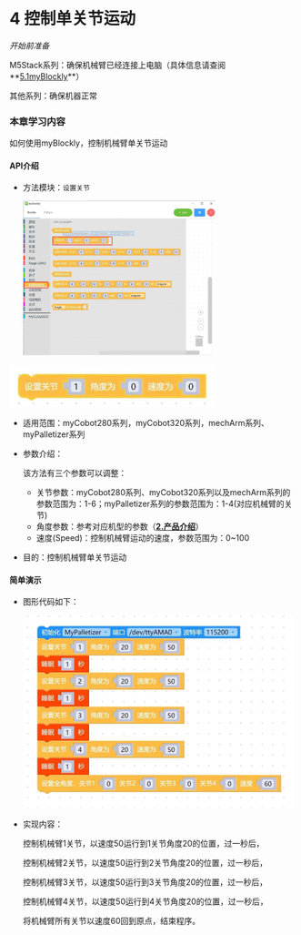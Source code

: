 # 4 控制单关节运动

<i>开始前准备</i>

M5Stack系列：确保机械臂已经连接上电脑（具体信息请查阅**[5.1myBlockly](https://docs.elephantrobotics.com/docs/gitbook/5-ProgramingApplication-myblockly-uiflow-mind/5.1-myblockly/)**）

其他系列：确保机器正常

### 本章学习内容

如何使用myBlockly，控制机械臂单关节运动

#### API介绍

* 方法模块：`设置关节`

  <img src="../../../../resource\3-FunctionsAndApplications\6.developmentGuide\myBlocklyAndUlFlow\singlearm/单关节运动1.jpg" style="zoom: 33%;" />



<img src="../../../../resource\3-FunctionsAndApplications\6.developmentGuide\myBlocklyAndUlFlow\singlearm/单关节运动2.jpg" style="zoom: 67%;" />

* 适用范围：myCobot280系列，myCobot320系列，mechArm系列、myPalletizer系列

* 参数介绍：

  该方法有三个参数可以调整：

  * 关节参数：myCobot280系列、myCobot320系列以及mechArm系列的参数范围为：1-6；myPalletizer系列的参数范围为：1-4(对应机械臂的关节)

  - 角度参数：参考对应机型的参数（**[2.产品介绍](https://docs.elephantrobotics.com/docs/gitbook/2-serialproduct/2-buy.html)**）
  - 速度(Speed)：控制机械臂运动的速度，参数范围为：0~100

* 目的：控制机械臂单关节运动

#### 简单演示

* 图形代码如下：

  <img src="../../../../resource\3-FunctionsAndApplications\6.developmentGuide\myBlocklyAndUlFlow\singlearm/单关节运动demo.jpg" style="zoom: 50%;" />

* 实现内容：

  控制机械臂1关节，以速度50运行到1关节角度20的位置，过一秒后，

  控制机械臂2关节，以速度50运行到2关节角度20的位置，过一秒后，

  控制机械臂3关节，以速度50运行到3关节角度20的位置，过一秒后，

  控制机械臂4关节，以速度50运行到4关节角度20的位置，过一秒后，

  将机械臂所有关节以速度60回到原点，结束程序。
